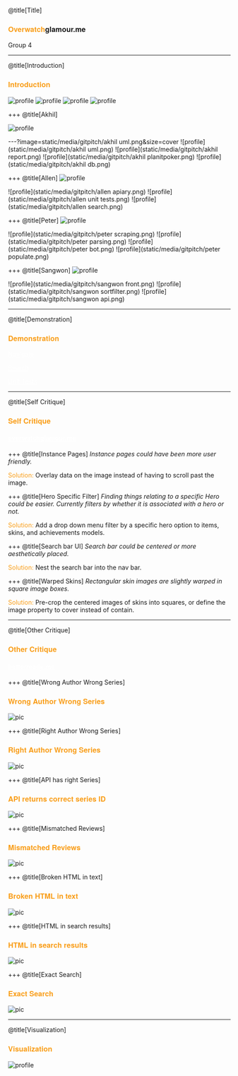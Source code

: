 @title[Title]
### <span style="font-family:Helvetica Neue; font-weight:bold"> <span style="color:#f99e1a">Overwatch</span>glamour.me</span>
Group 4

---
@title[Introduction]
### <span style="font-family:Helvetica Neue; font-weight:bold"> <span style="color:#f99e1a">Introduction</span></span>

![profile](static/media/gitpitch/akhil.png)
![profile](static/media/gitpitch/allen.png)
![profile](static/media/gitpitch/peter.png)
![profile](static/media/gitpitch/sangwon.png)

+++
@title[Akhil]

![profile](static/media/gitpitch/akhil.png)

---?image=static/media/gitpitch/akhil uml.png&size=cover
![profile](static/media/gitpitch/akhil uml.png)
![profile](static/media/gitpitch/akhil report.png)
![profile](static/media/gitpitch/akhil planitpoker.png)
![profile](static/media/gitpitch/akhil db.png)

+++
@title[Allen]
![profile](static/media/gitpitch/allen.png)

![profile](static/media/gitpitch/allen apiary.png)
![profile](static/media/gitpitch/allen unit tests.png)
![profile](static/media/gitpitch/allen search.png)

+++
@title[Peter]
![profile](static/media/gitpitch/peter.png)

![profile](static/media/gitpitch/peter scraping.png)
![profile](static/media/gitpitch/peter parsing.png)
![profile](static/media/gitpitch/peter bot.png)
![profile](static/media/gitpitch/peter populate.png)

+++
@title[Sangwon]
![profile](static/media/gitpitch/sangwon.png)

![profile](static/media/gitpitch/sangwon front.png)
![profile](static/media/gitpitch/sangwon sortfilter.png)
![profile](static/media/gitpitch/sangwon api.png)

---
@title[Demonstration]
### <span style="font-family:Helvetica Neue; font-weight:bold"> <span style="color:#f99e1a">Demonstration</span></span>

 
<a target="_blank" href="https://overwatchglamour.me" style="color:white">Navigate</a></span>

<a target="_blank" href="https://overwatchglamour.me/search%3Fsearch_str%3Dthe%3Fcurrent_view%3DHero" style="color:white">Search</a></span>

<a target="_blank" href="https://overwatchglamour.me" style="color:white">Unit Tests</a></span>
 
---
@title[Self Critique]
### <span style="font-family:Helvetica Neue; font-weight:bold"> <span style="color:#f99e1a">Self Critique</span></span>
#### <a target="_blank" href="https://overwatchglamour.me" style="color:white">overwatchglamour.me</a></span>

+++
@title[Instance Pages]
*Instance pages could have been more user friendly.*

<span style="color:#f99e1a">Solution: </span>Overlay data on the image instead of having to scroll past the image.

+++
@title[Hero Specific Filter]
*Finding things relating to a specific Hero could be easier. Currently filters by whether it is associated with a hero or not.*

<span style="color:#f99e1a">Solution: </span>Add a drop down menu filter by a specific hero option to items, skins, and achievements models.

+++
@title[Search bar UI]
*Search bar could be centered or more aesthetically placed.*

<span style="color:#f99e1a">Solution: </span>Nest the search bar into the nav bar.

+++
@title[Warped Skins]
*Rectangular skin images are slightly warped in square image boxes.*

<span style="color:#f99e1a">Solution: </span>Pre-crop the centered images of skins into squares, or define the image property to cover instead of contain.

---
@title[Other Critique]
### <span style="font-family:Helvetica Neue; font-weight:bold"> <span style="color:#f99e1a">Other Critique</span></span>
#### <a target="_blank" href="https://betterreads.me" style="color:white">betterreads.me</a></span>

+++
@title[Wrong Author Wrong Series]
### <span style="font-family:Helvetica Neue; font-weight:bold"> <span style="color:#f99e1a">Wrong Author Wrong Series</span></span>
![pic](static/media/gitpitch/wrongauthorwrongseries.png)

+++
@title[Right Author Wrong Series]
### <span style="font-family:Helvetica Neue; font-weight:bold"> <span style="color:#f99e1a">Right Author Wrong Series</span></span>
![pic](static/media/gitpitch/rightauthorwrongseriesstill.png)

+++
@title[API has right Series]
### <span style="font-family:Helvetica Neue; font-weight:bold"> <span style="color:#f99e1a">API returns correct series ID</span></span>
![pic](static/media/gitpitch/seriesiscorrectbyapi.png)

+++
@title[Mismatched Reviews]
### <span style="font-family:Helvetica Neue; font-weight:bold"> <span style="color:#f99e1a">Mismatched Reviews</span></span>
![pic](static/media/gitpitch/mismatchedreviewbcstill6th.png)

+++
@title[Broken HTML in text]
### <span style="font-family:Helvetica Neue; font-weight:bold"> <span style="color:#f99e1a">Broken HTML in text</span></span>
![pic](static/media/gitpitch/htmlcodeintextalsowrongtags.png)

+++
@title[HTML in search results]
### <span style="font-family:Helvetica Neue; font-weight:bold"> <span style="color:#f99e1a">HTML in search results</span></span>
![pic](static/media/gitpitch/searchstillhashtml.png)

+++
@title[Exact Search]
### <span style="font-family:Helvetica Neue; font-weight:bold"> <span style="color:#f99e1a">Exact Search</span></span>
![pic](static/media/gitpitch/searchdoesnotremoveperiods.png)

---
@title[Visualization]
### <span style="font-family:Helvetica Neue; font-weight:bold"> <span style="color:#f99e1a">Visualization</span></span>

![profile](static/media/gitpitch/sangwon.png)

